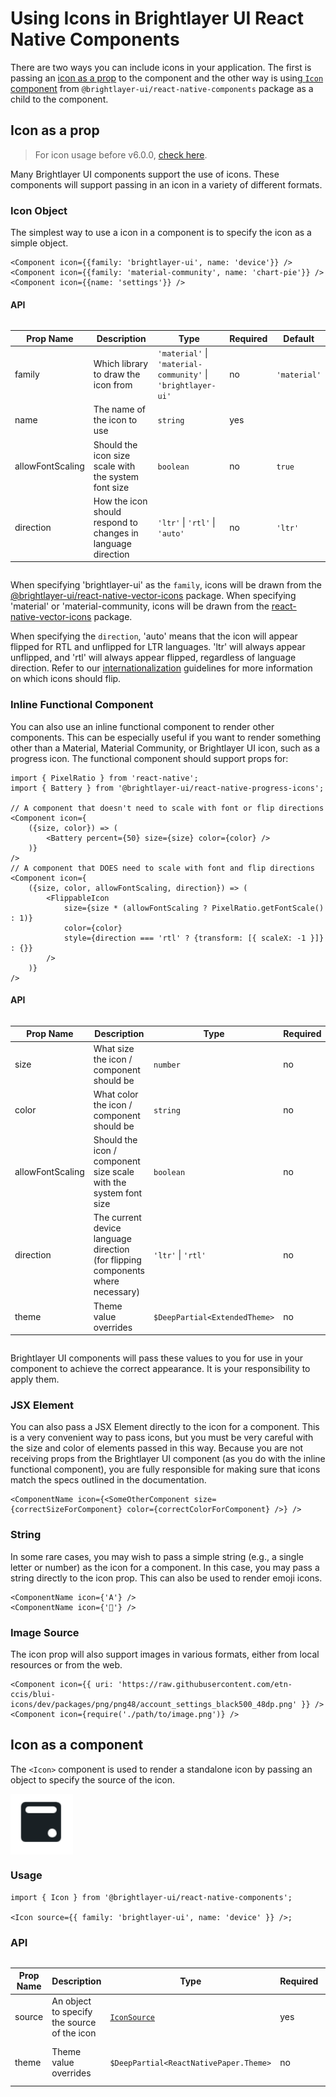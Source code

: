 # Using Icons in Brightlayer UI React Native Components

There are two ways you can include icons in your application. The first is passing an [icon as a prop](#icon-as-a-prop) to the component and the other way is using[ `Icon` component](#icon-as-a-component) from `@brightlayer-ui/react-native-components` package as a child to the component.

## Icon as a prop

> For icon usage before v6.0.0, [check here](https://github.com/etn-ccis/blui-react-native-component-library/blob/master/docs/IconWrapper.md).

Many Brightlayer UI components support the use of icons. These components will support passing in an icon in a variety of different formats.

### Icon Object

The simplest way to use a icon in a component is to specify the icon as a simple object.

```tsx
<Component icon={{family: 'brightlayer-ui', name: 'device'}} />
<Component icon={{family: 'material-community', name: 'chart-pie'}} />
<Component icon={{name: 'settings'}} />
```

#### API

<div style="overflow: auto">

| Prop Name        | Description                                                  | Type                                                         | Required | Default      |
| ---------------- | ------------------------------------------------------------ | ------------------------------------------------------------ | -------- | ------------ |
| family           | Which library to draw the icon from                          | `'material'` \| `'material-community'` \| `'brightlayer-ui'` | no       | `'material'` |
| name             | The name of the icon to use                                  | `string`                                                     | yes      |              |
| allowFontScaling | Should the icon size scale with the system font size         | `boolean`                                                    | no       | `true`       |
| direction        | How the icon should respond to changes in language direction | `'ltr'` \| `'rtl'` \| `'auto'`                               | no       | `'ltr'`      |

</div>

When specifying 'brightlayer-ui' as the `family`, icons will be drawn from the [@brightlayer-ui/react-native-vector-icons](https://www.npmjs.com/package/@brightlayer-ui/react-native-vector-icons) package. When specifying 'material' or 'material-community, icons will be drawn from the [react-native-vector-icons](https://www.npmjs.com/package/react-native-vector-icons) package.

When specifying the `direction`, 'auto' means that the icon will appear flipped for RTL and unflipped for LTR languages. 'ltr' will always appear unflipped, and 'rtl' will always appear flipped, regardless of language direction. Refer to our [internationalization](<https://brightlayer-ui.github.io/patterns/internationalization#bidirectionality--right-to-left-(rtl)-support>) guidelines for more information on which icons should flip.

### Inline Functional Component

You can also use an inline functional component to render other components. This can be especially useful if you want to render something other than a Material, Material Community, or Brightlayer UI icon, such as a progress icon. The functional component should support props for:

```tsx
import { PixelRatio } from 'react-native';
import { Battery } from '@brightlayer-ui/react-native-progress-icons';

// A component that doesn't need to scale with font or flip directions
<Component icon={
    ({size, color}) => (
        <Battery percent={50} size={size} color={color} />
    )}
/>
// A component that DOES need to scale with font and flip directions
<Component icon={
    ({size, color, allowFontScaling, direction}) => (
        <FlippableIcon
            size={size * (allowFontScaling ? PixelRatio.getFontScale() : 1)}
            color={color}
            style={direction === 'rtl' ? {transform: [{ scaleX: -1 }]} : {}}
        />
    )}
/>
```

#### API

<div style="overflow: auto">

| Prop Name        | Description                                                                     | Type                          | Required | Default |
| ---------------- | ------------------------------------------------------------------------------- | ----------------------------- | -------- | ------- |
| size             | What size the icon / component should be                                        | `number`                      | no       |         |
| color            | What color the icon / component should be                                       | `string`                      | no       |         |
| allowFontScaling | Should the icon / component size scale with the system font size                | `boolean`                     | no       |         |
| direction        | The current device language direction (for flipping components where necessary) | `'ltr'` \| `'rtl'`            | no       |         |
| theme            | Theme value overrides                                                           | `$DeepPartial<ExtendedTheme>` | no       |         |

</div>

Brightlayer UI components will pass these values to you for use in your component to achieve the correct appearance. It is your responsibility to apply them.

### JSX Element

You can also pass a JSX Element directly to the icon for a component. This is a very convenient way to pass icons, but you must be very careful with the size and color of elements passed in this way. Because you are not receiving props from the Brightlayer UI component (as you do with the inline functional component), you are fully responsible for making sure that icons match the specs outlined in the documentation.

```tsx
<ComponentName icon={<SomeOtherComponent size={correctSizeForComponent} color={correctColorForComponent} />} />
```

### String

In some rare cases, you may wish to pass a simple string (e.g., a single letter or number) as the icon for a component. In this case, you may pass a string directly to the icon prop. This can also be used to render emoji icons.

```tsx
<ComponentName icon={'A'} />
<ComponentName icon={'🍇'} />
```

### Image Source

The icon prop will also support images in various formats, either from local resources or from the web.

```tsx
<Component icon={{ uri: 'https://raw.githubusercontent.com/etn-ccis/blui-icons/dev/packages/png/png48/account_settings_black500_48dp.png' }} />
<Component icon={require('./path/to/image.png')} />
```

## Icon as a component

The `<Icon>` component is used to render a standalone icon by passing an object to specify the source of the icon.

<img width="100" style="max-width: 100px; display: block;" alt="Icon" src="./images/icon.png">

### Usage

```tsx
import { Icon } from '@brightlayer-ui/react-native-components';

<Icon source={{ family: 'brightlayer-ui', name: 'device' }} />;
```

### API

<div style="overflow: auto;">

| Prop Name | Description                                 | Type                                   | Required | Default                   |
| --------- | ------------------------------------------- | -------------------------------------- | -------- | ------------------------- |
| source    | An object to specify the source of the icon | [`IconSource`](#icon-object)           | yes      |                           |
| theme     | Theme value overrides                       | `$DeepPartial<ReactNativePaper.Theme>` | no       | Varies based on the theme |

</div>
